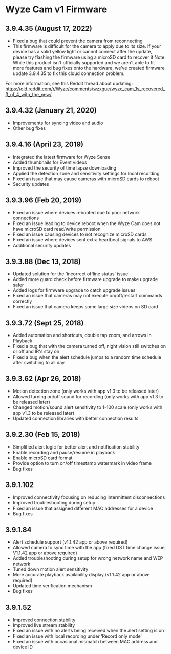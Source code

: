 # Wyze Cam v1 Firmware
## 3.9.4.35 (August 17, 2022)
* Fixed a bug that could prevent the camera from reconnecting
* This firmware is difficult for the camera to apply due to its size. If your device has a solid yellow light or cannot connect after the update, please try flashing the firmware using a microSD card to recover it
Note: While this product isn't officially supported and we aren't able to fit more features and bug fixes onto the hardware, we’ve created firmware update 3.9.4.35 to fix this cloud connection problem.

For more information, see this Reddit thread about updating: https://old.reddit.com/r/Wyze/comments/wzxgue/wyze_cam_1s_recovered_3_of_4_with_the_new/

## 3.9.4.32 (January 21, 2020)
* Improvements for syncing video and audio
* Other bug fixes 
## 3.9.4.16 (April 23, 2019)
* Integrated the latest firmware for Wyze Sense
* Added thumbnails for Event videos
* Improved the security of time lapse downloading
* Applied the detection zone and sensitivity settings for local recording
* Fixed an issue that may cause cameras with microSD cards to reboot
* Security updates
## 3.9.3.96 (Feb 20, 2019)
* Fixed an issue where devices rebooted due to poor network connections
* Fixed an issue leading to device reboot when the Wyze Cam does not have microSD card read/write permission
* Fixed an issue causing devices to not recognize microSD cards
* Fixed an issue where devices sent extra heartbeat signals to AWS
* Additional security updates
## 3.9.3.88 (Dec 13, 2018)
* Updated solution for the 'incorrect offline status' issue
* Added more guard check before firmware upgrade to make upgrade safer
* Added logs for firmware upgrade to catch upgrade issues
* Fixed an issue that cameras may not execute on/off/restart commands correctly
* Fixed an issue that camera keeps some large size videos on SD card
## 3.9.3.72 (Sept 25, 2018)
* Added automation and shortcuts, double tap zoom, and arrows in Playback
* Fixed a bug that with the camera turned off, night vision still switches on or off and IR's stay on
* Fixed a bug when the alert schedule jumps to a random time schedule after switching to all day
## 3.9.3.62 (Apr 26, 2018)
* Motion detection zone (only works with app v1.3 to be released later)
* Allowed turning on/off sound for recording (only works with app v1.3 to be released later)
* Changed motion/sound alert sensitivity to 1-100 scale (only works with app v1.3 to be released later)
* Updated connection libraries with better connection results
## 3.9.2.30 (Feb 15, 2018)
* Simplified alert logic for better alert and notification stability
* Enable recording and pause/resume in playback
* Enable microSD card format
* Provide option to turn on/off timestamp watermark in video frame
* Bug fixes
## 3.9.1.102
* Improved connectivity focusing on reducing intermittent disconnections
* Improved troubleshooting during setup
* Fixed an issue that assigned different MAC addresses for a device
* Bug fixes
## 3.9.1.84
* Alert schedule support (v1.1.42 app or above required)
* Allowed camera to sync time with the app (fixed DST time change issue, V1.1.42 app or above required)
* Added troubleshooting during setup for wrong network name and WEP network
* Tuned down motion alert sensitivity
* More accurate playback availability display (v1.1.42 app or above required)
* Updated time verification mechanism
* Bug fixes
## 3.9.1.52
* Improved connection stability
* Improved live stream stability
* Fixed an issue with no alerts being received when the alert setting is on
* Fixed an issue with local recording under ‘Record only mode’
* Fixed an issue with occasional mismatch between MAC address and device ID
